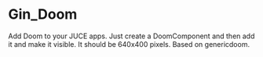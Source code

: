 # Gin_Doom

Add Doom to your JUCE apps. Just create a DoomComponent and then add it and make it visible. It should be 640x400 pixels. Based on genericdoom.